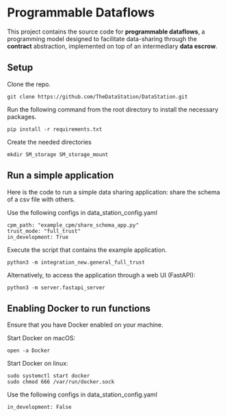 # Programmable Dataflows

This project contains the source code for **programmable dataflows**, a programming model designed to facilitate data-sharing
through the **contract** abstraction, implemented on top of an intermediary **data escrow**.

## Setup

Clone the repo.

    git clone https://github.com/TheDataStation/DataStation.git

Run the following command from the root directory to install the necessary packages.

    pip install -r requirements.txt

Create the needed directories

    mkdir SM_storage SM_storage_mount

## Run a simple application

Here is the code to run a simple data sharing application: share the schema of a csv file with others.

Use the following configs in data_station_config.yaml

    cpm_path: "example_cpm/share_schema_app.py"
    trust_mode: "full_trust"
    in_development: True

Execute the script that contains the example application.

    python3 -m integration_new.general_full_trust

Alternatively, to access the application through a web UI (FastAPI):

    python3 -m server.fastapi_server

## Enabling Docker to run functions

Ensure that you have Docker enabled on your machine.

Start Docker on macOS:

    open -a Docker

Start Docker on linux:

    sudo systemctl start docker
    sudo chmod 666 /var/run/docker.sock

Use the following configs in data_station_config.yaml

    in_development: False

[//]: # (## Notes For Developers)

[//]: # ( )
[//]: # (Data Station is a computational and data management infrastructure.)

[//]: # (Developers will write applications they want to run on top of Data Station. )

[//]: # (In this section, we explain how to develop applications for Data Station.)

[//]: # ()
[//]: # (An application that can run on Data Station is specified as a python file under the)

[//]: # (example_epm/ directory, called an **EPM file**. An example of an EPM file is:)

[//]: # ()
[//]: # (    example_epm/sharing_consortia.py)

[//]: # ()
[//]: # (Each application &#40;EPM file&#41; exposes to users a set of APIs they can call. )

[//]: # (These are functions tagged with @api_endpoint. These APIs can include functionalities)

[//]: # (like registering a data element, proposing a contract, etc. )

[//]: # (An example of an API endpoint in sharing_consortia.py is)

[//]: # ()
[//]: # (    @api_endpoint)

[//]: # (    def register_de&#40;...&#41;:)

[//]: # ()
[//]: # (A special class of APIs are additionally tagged with @function. )

[//]: # (These are APIs that users can call, that need to access the content of data elements. )

[//]: # (An example of such an API endpoint in sharing_consortia.py is)

[//]: # ()
[//]: # (    @api_endpoint)

[//]: # (    @function)

[//]: # (    def calc_pi_and_pip&#40;&#41;:)

[//]: # ()
[//]: # (Data Station provides a set of default implementation for some of these )

[//]: # (functionalities. Those are written in escrowapi/escrow_api.py.)

[//]: # ()
[//]: # (To run an application once it's written, modify data_station_config.yaml.)

[//]: # ()
[//]: # (    epm_path: "example_epm/<Your EPM File>")

[//]: # ()
[//]: # (You can test the application by writing a script, or interact it through FastAPI )

[//]: # (interface. To use the FastAPI interface, run the following command:)

[//]: # ()
[//]: # (    python3 -m server.fastapi_server)

[//]: # ()
[//]: # (Then, in your browser, enter:)

[//]: # ()
[//]: # (    http://localhost:8000/docs)
